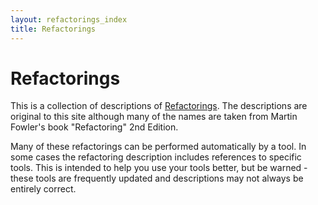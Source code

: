 ```yaml
---
layout: refactorings_index
title: Refactorings
---
```


# Refactorings

This is a collection of descriptions of [Refactorings](https://refactoring.com/). The descriptions are original to this site although many of the names are taken from Martin Fowler's book "Refactoring" 2nd Edition.

Many of these refactorings can be performed automatically by a tool. In some cases the refactoring description includes references to specific tools. This is intended to help you use your tools better, but be warned - these tools are frequently updated and descriptions may not always be entirely correct.
